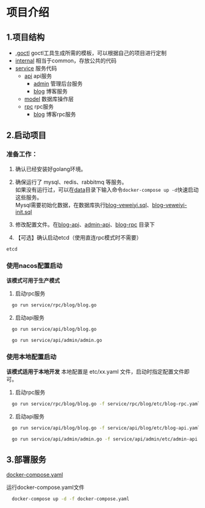 # 项目介绍

## 1.项目结构

+ [.goctl](.goctl) goctl工具生成所需的模板，可以根据自己的项目进行定制
+ [internal](internal) 相当于common，存放公共的代码
+ [service](service) 服务代码
    + [api](service/api) api服务
        + [admin](service/api/admin) 管理后台服务
        + [blog](service/api/blog) 博客服务
    + [model](service/model) 数据库操作层
    + [rpc](service/rpc) rpc服务
        + [blog](service/rpc/blog) 博客rpc服务

## 2.启动项目

### 准备工作：

1. 确认已经安装好golang环境。

2. 确保运行了 mysql、redis、rabbitmq 等服务。    
   如果没有运行过，可以在[data](../deploy/docker-compose/data)目录下输入命令`docker-compose up -d`快速启动这些服务。     
   Mysql需要初始化数据，在数据库执行[blog-veweiyi.sql](../blog-veweiyi.sql)、[blog-veweiyi-init.sql](../blog-veweiyi-init.sql)

3. 修改配置文件。在[blog-api](service/api/blog/etc)、[admin-api](service/api/admin/etc)、[blog-rpc](service/rpc/blog/etc)
   目录下

4. 【可选】确认启动etcd（使用直连rpc模式时不需要）

```sh
etcd
```

### 使用nacos配置启动

**该模式可用于生产模式**

1. 启动rpc服务

```sh
  go run service/rpc/blog/blog.go
```

2. 启动api服务

```sh
  go run service/api/blog/blog.go
```

```sh
  go run service/api/admin/admin.go
```

### 使用本地配置启动

**该模式适用于本地开发**
本地配置是 etc/xx.yaml 文件，启动时指定配置文件即可。

1. 启动rpc服务

```sh
  go run service/rpc/blog/blog.go -f service/rpc/blog/etc/blog-rpc.yaml
```

2. 启动api服务

```sh
  go run service/api/blog/blog.go -f service/api/blog/etc/blog-api.yaml
```

```sh
  go run service/api/admin/admin.go -f service/api/admin/etc/admin-api.yaml
```

## 3.部署服务

[docker-compose.yaml](docker-compose.yaml)

运行docker-compose.yaml文件

```sh
  docker-compose up -d -f docker-compose.yaml
```
